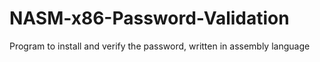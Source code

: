 # NASM-x86-Password-Validation
Program to install and verify the password, written in assembly language
